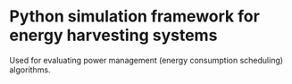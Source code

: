 # Python simulation framework for energy harvesting systems

Used for evaluating power management (energy consumption scheduling) algorithms.


